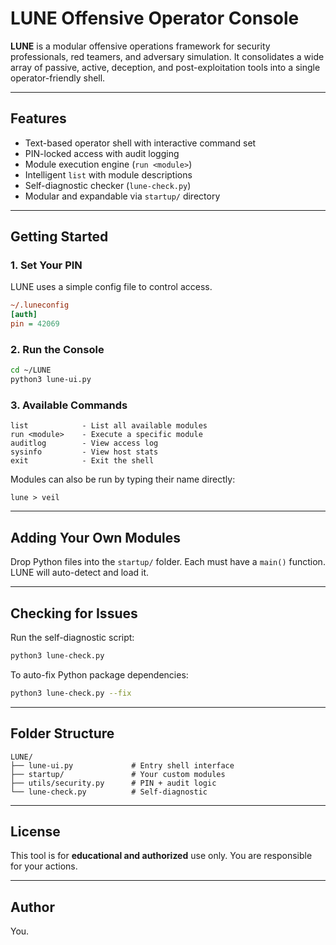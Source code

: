 
# LUNE Offensive Operator Console

**LUNE** is a modular offensive operations framework for security professionals, red teamers, and adversary simulation. It consolidates a wide array of passive, active, deception, and post-exploitation tools into a single operator-friendly shell.

---

## Features

- Text-based operator shell with interactive command set
- PIN-locked access with audit logging
- Module execution engine (`run <module>`)
- Intelligent `list` with module descriptions
- Self-diagnostic checker (`lune-check.py`)
- Modular and expandable via `startup/` directory

---

## Getting Started

### 1. Set Your PIN

LUNE uses a simple config file to control access.

```ini
~/.luneconfig
[auth]
pin = 42069
```

### 2. Run the Console

```bash
cd ~/LUNE
python3 lune-ui.py
```

### 3. Available Commands

```
list            - List all available modules
run <module>    - Execute a specific module
auditlog        - View access log
sysinfo         - View host stats
exit            - Exit the shell
```

Modules can also be run by typing their name directly:
```
lune > veil
```

---

## Adding Your Own Modules

Drop Python files into the `startup/` folder. Each must have a `main()` function. LUNE will auto-detect and load it.

---

## Checking for Issues

Run the self-diagnostic script:

```bash
python3 lune-check.py
```

To auto-fix Python package dependencies:

```bash
python3 lune-check.py --fix
```

---

## Folder Structure

```
LUNE/
├── lune-ui.py             # Entry shell interface
├── startup/               # Your custom modules
├── utils/security.py      # PIN + audit logic
└── lune-check.py          # Self-diagnostic
```

---

## License

This tool is for **educational and authorized** use only. You are responsible for your actions.

---

## Author

You.
